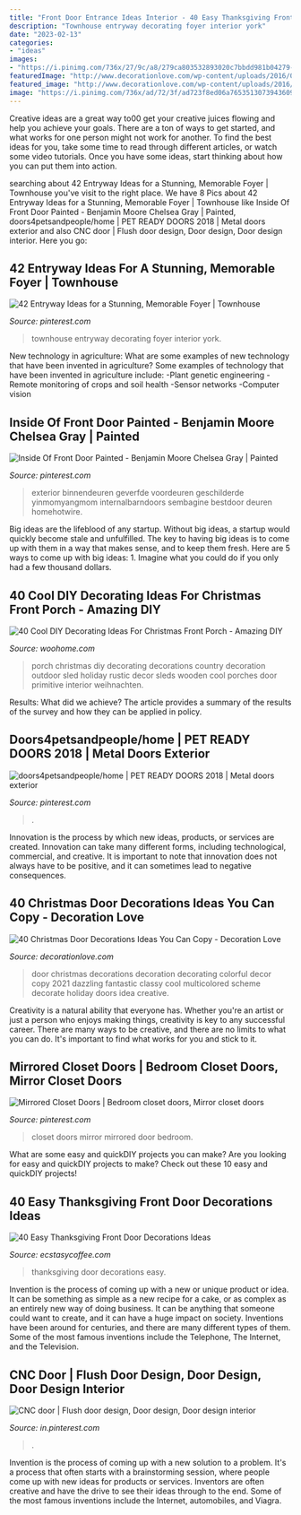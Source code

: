 ```yaml
---
title: "Front Door Entrance Ideas Interior - 40 Easy Thanksgiving Front Door Decorations Ideas"
description: "Townhouse entryway decorating foyer interior york"
date: "2023-02-13"
categories:
- "ideas"
images:
- "https://i.pinimg.com/736x/27/9c/a8/279ca803532893020c7bbdd981b04279--closet-mirror-mirrored-closet-doors.jpg"
featuredImage: "http://www.decorationlove.com/wp-content/uploads/2016/08/Colorful-Christmas-Door-Decorations.jpg"
featured_image: "http://www.decorationlove.com/wp-content/uploads/2016/08/Colorful-Christmas-Door-Decorations.jpg"
image: "https://i.pinimg.com/736x/ad/72/3f/ad723f8ed06a7653513073943609475b.jpg"
---
```



Creative ideas are a great way to00 get your creative juices flowing and help you achieve your goals. There are a ton of ways to get started, and what works for one person might not work for another. To find the best ideas for you, take some time to read through different articles, or watch some video tutorials. Once you have some ideas, start thinking about how you can put them into action.

	

		
searching about 42 Entryway Ideas for a Stunning, Memorable Foyer | Townhouse you've visit to the right place. We have 8 Pics about 42 Entryway Ideas for a Stunning, Memorable Foyer | Townhouse like Inside Of Front Door Painted - Benjamin Moore Chelsea Gray | Painted, doors4petsandpeople/home | PET READY DOORS 2018 | Metal doors exterior and also CNC door | Flush door design, Door design, Door design interior. Here you go:
		
    
## 42 Entryway Ideas For A Stunning, Memorable Foyer | Townhouse

<img loading=lazy src="https://i.pinimg.com/736x/da/14/49/da14492cd1dad4c8bdf44cc598fdf66e--townhouse-entryway-townhouse-decorating.jpg" onerror="this.onerror=null;this.src='https://tse4.mm.bing.net/th?id=OIP.ihVS8U1uQz5V16U3BUrDrQHaJ3&amp;pid=15.1';" alt="42 Entryway Ideas for a Stunning, Memorable Foyer | Townhouse">

_Source: pinterest.com_

>townhouse entryway decorating foyer interior york. 

	

New technology in agriculture: What are some examples of new technology that have been invented in agriculture?
Some examples of technology that have been invented in agriculture include:
-Plant genetic engineering
-Remote monitoring of crops and soil health 
-Sensor networks 
-Computer vision

    
## Inside Of Front Door Painted - Benjamin Moore Chelsea Gray | Painted

<img loading=lazy src="https://i.pinimg.com/736x/58/74/f4/5874f4084dbd17fb037f9e948d307480.jpg" onerror="this.onerror=null;this.src='https://tse1.mm.bing.net/th?id=OIP.NPkJ1S-rOFeBg0LOeCGshQHaJ3&amp;pid=15.1';" alt="Inside Of Front Door Painted - Benjamin Moore Chelsea Gray | Painted">

_Source: pinterest.com_

>exterior binnendeuren geverfde voordeuren geschilderde yinmomyangmom internalbarndoors sembagine bestdoor deuren homehotwire. 

	

Big ideas are the lifeblood of any startup. Without big ideas, a startup would quickly become stale and unfulfilled. The key to having big ideas is to come up with them in a way that makes sense, and to keep them fresh. Here are 5 ways to come up with big ideas: 1. Imagine what you could do if you only had a few thousand dollars.

    
## 40 Cool DIY Decorating Ideas For Christmas Front Porch - Amazing DIY

<img loading=lazy src="http://www.woohome.com/wp-content/uploads/2013/12/DIY-Christmas-Porch-Ideas-22.jpg" onerror="this.onerror=null;this.src='https://tse4.mm.bing.net/th?id=OIP.p1bVkg6joFoX-3hQbU8kJgHaNU&amp;pid=15.1';" alt="40 Cool DIY Decorating Ideas For Christmas Front Porch - Amazing DIY">

_Source: woohome.com_

>porch christmas diy decorating decorations country decoration outdoor sled holiday rustic decor sleds wooden cool porches door primitive interior weihnachten. 

	

Results: What did we achieve?
The article provides a summary of the results of the survey and how they can be applied in policy.

    
## Doors4petsandpeople/home | PET READY DOORS 2018 | Metal Doors Exterior

<img loading=lazy src="https://i.pinimg.com/736x/bf/24/70/bf2470afdce8238d99804c3d896caa59.jpg" onerror="this.onerror=null;this.src='https://tse2.mm.bing.net/th?id=OIP.BJiRll76omWySoQBssg3JgHaJ3&amp;pid=15.1';" alt="doors4petsandpeople/home | PET READY DOORS 2018 | Metal doors exterior">

_Source: pinterest.com_

>. 

	

Innovation is the process by which new ideas, products, or services are created. Innovation can take many different forms, including technological, commercial, and creative. It is important to note that innovation does not always have to be positive, and it can sometimes lead to negative consequences.

    
## 40 Christmas Door Decorations Ideas You Can Copy - Decoration Love

<img loading=lazy src="http://www.decorationlove.com/wp-content/uploads/2016/08/Colorful-Christmas-Door-Decorations.jpg" onerror="this.onerror=null;this.src='https://tse2.mm.bing.net/th?id=OIP.x0XffxyhTsbjQGcsme310QHaKL&amp;pid=15.1';" alt="40 Christmas Door Decorations Ideas You Can Copy - Decoration Love">

_Source: decorationlove.com_

>door christmas decorations decoration decorating colorful decor copy 2021 dazzling fantastic classy cool multicolored scheme decorate holiday doors idea creative. 

	

Creativity is a natural ability that everyone has. Whether you're an artist or just a person who enjoys making things, creativity is key to any successful career. There are many ways to be creative, and there are no limits to what you can do. It's important to find what works for you and stick to it.

    
## Mirrored Closet Doors | Bedroom Closet Doors, Mirror Closet Doors

<img loading=lazy src="https://i.pinimg.com/736x/27/9c/a8/279ca803532893020c7bbdd981b04279--closet-mirror-mirrored-closet-doors.jpg" onerror="this.onerror=null;this.src='https://tse3.mm.bing.net/th?id=OIP.9uOT37v2UyIwTPIXLO1aSwHaNK&amp;pid=15.1';" alt="Mirrored Closet Doors | Bedroom closet doors, Mirror closet doors">

_Source: pinterest.com_

>closet doors mirror mirrored door bedroom. 

	

What are some easy and quickDIY projects you can make?
Are you looking for easy and quickDIY projects to make? Check out these 10 easy and quickDIY projects!

    
## 40 Easy Thanksgiving Front Door Decorations Ideas

<img loading=lazy src="https://i1.wp.com/www.ecstasycoffee.com/wp-content/uploads/2016/10/Thanksgiving-Front-Door-Decorations-6.jpg?resize=427%2C640" onerror="this.onerror=null;this.src='https://tse3.mm.bing.net/th?id=OIP.xHpvSOAwPOqGqB6L2-VWrAHaLG&amp;pid=15.1';" alt="40 Easy Thanksgiving Front Door Decorations Ideas">

_Source: ecstasycoffee.com_

>thanksgiving door decorations easy. 

	

Invention is the process of coming up with a new or unique product or idea. It can be something as simple as a new recipe for a cake, or as complex as an entirely new way of doing business. It can be anything that someone could want to create, and it can have a huge impact on society. Inventions have been around for centuries, and there are many different types of them. Some of the most famous inventions include the Telephone, The Internet, and the Television.

    
## CNC Door | Flush Door Design, Door Design, Door Design Interior

<img loading=lazy src="https://i.pinimg.com/736x/ad/72/3f/ad723f8ed06a7653513073943609475b.jpg" onerror="this.onerror=null;this.src='https://tse3.mm.bing.net/th?id=OIP.pJm83voi4xPpupMSivyxswHaLf&amp;pid=15.1';" alt="CNC door | Flush door design, Door design, Door design interior">

_Source: in.pinterest.com_

>. 

	

Invention is the process of coming up with a new solution to a problem. It's a process that often starts with a brainstorming session, where people come up with new ideas for products or services. Inventors are often creative and have the drive to see their ideas through to the end. Some of the most famous inventions include the Internet, automobiles, and Viagra.

